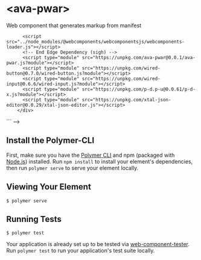 # \<ava-pwar\>

Web component that generates markup from manifest

<!--
```
<custom-element-demo>
  <template>
      <div style="width:600px;height:660px;">
          
          
          <h3>Basic ava-pwar demo</h3>
          <label for="pwaurl">Enter PWA URL (end with slash):</label>
          <wired-input id="pwaurl" placeholder="Enter PWA url" value="https://www.webcomponents.org/"></wired-input>
          <p-d on="input" to="{input}"></p-d>
          <wired-button>Fetch</wired-button>
          <p-d on="click" if="wired-button" to="{href:target.input}"></p-d>
          <ava-pwar></ava-pwar>
          <p-d on="manifest-changed" to="xtal-json-editor{input};create-some-view-of-pwa-manifest-action{input}"></p-d>
          <script type="module">
            import {PDQ} from 'https://unpkg.com/p-d.p-u@0.0.61/PDQ.js?module';
            PDQ.define('create-some-view-of-pwa-manifest-action', input => {
              if(!input) return 'Click Fetch Button to see FWA info';
              return `
                <div class="iconLabel">Icon:</div>
                <div class="icon"><img src="${input.icons? input.url + input.icons[0].src : 'https://i.4pcdn.org/s4s/1510444672885s.jpg'}"/></div>
                <div class="nameLabel">Name:</div>
                <div class="name">${input.name}</div>
                <div class="shortNameLabel">Short Name:</div>
                <div class="shortName">${input.short_name}</div>
              `;

            });
          </script>
          <style>
              .name, .shortName{
                font-weight:800;
              }
          </style>
          <create-some-view-of-pwa-manifest-action></create-some-view-of-pwa-manifest-action>
          <p-d on="value-changed" to="{innerHTML}"></p-d>
          <div>
          </div>
          
          <xtal-json-editor options="{}" height="300px"></xtal-json-editor>
    
          <!-- Polyfills needed for red(ge)tro browsers -->
          <script src="../node_modules/@webcomponents/webcomponentsjs/webcomponents-loader.js"></script>
          <!-- End Edge Dependency (sigh) -->
          <script type="module" src="https://unpkg.com/ava-pwar@0.0.1/ava-pwar.js?module"></script>
          <script type="module" src="https://unpkg.com/wired-button@0.7.0/wired-button.js?module"></script>
          <script type="module" src="https://unpkg.com/wired-input@0.6.6/wired-input.js?module"></script>
          <script type="module" src="https://unpkg.com/p-d.p-u@0.0.61/p-d-x.js?module"></script>
          <script type="module" src="https://unpkg.com/xtal-json-editor@0.0.29/xtal-json-editor.js"></script>
        </div>
  </template>
</custom-element-demo>
```
-->

## Install the Polymer-CLI

First, make sure you have the [Polymer CLI](https://www.npmjs.com/package/polymer-cli) and npm (packaged with [Node.js](https://nodejs.org)) installed. Run `npm install` to install your element's dependencies, then run `polymer serve` to serve your element locally.

## Viewing Your Element

```
$ polymer serve
```

## Running Tests

```
$ polymer test
```

Your application is already set up to be tested via [web-component-tester](https://github.com/Polymer/web-component-tester). Run `polymer test` to run your application's test suite locally.
